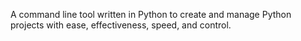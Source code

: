 A command line tool written in Python to create and manage Python projects with ease, effectiveness, speed, and control.
